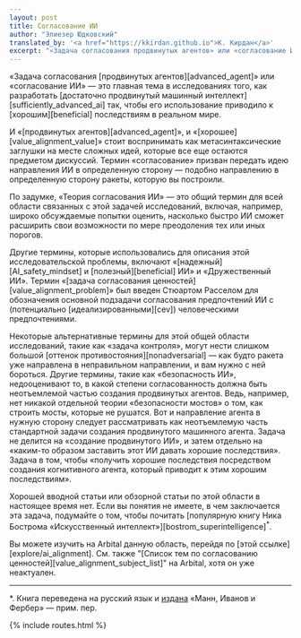 ```yaml
---
layout: post
title: Согласование ИИ
author: "Элиезер Юдковский"
translated_by: '<a href="https://kkirdan.github.io">К. Кирдан</a>'
excerpt: "«Задача согласования продвинутых агентов» или «согласование ИИ» — это главная тема в исследованиях того, как разработать достаточно продвинутый машинный интеллект так, чтобы его использование приводило к хорошим последствиям в реальном мире."
---
```

«Задача согласования [продвинутых агентов][advanced_agent]» или «согласование ИИ» — это главная тема в исследованиях того, как разработать [достаточно продвинутый машинный интеллект][sufficiently_advanced_ai] так, чтобы его использование приводило к [хорошим][beneficial] последствиям в реальном мире.

И «[продвинутых агентов][advanced_agent]», и «[хорошее][value_alignment_value]» стоит воспринимать как метасинтаксические заглушки на месте сложных идей, которые все еще остаются предметом дискуссий. Термин «согласование» призван передать идею направления ИИ в определенную сторону — подобно направлению в определенную сторону ракеты, которую вы построили.

По задумке, «Теория согласования ИИ» — это общий термин для всей области связанных с этой задачей исследований, включая, например, широко обсуждаемые попытки оценить, насколько быстро ИИ сможет расширить свои возможности по мере преодоления тех или иных порогов.

Другие термины, которые использовались для описания этой исследовательской проблемы, включают «[надежный][AI_safety_mindset] и [полезный][beneficial] ИИ» и «Дружественный ИИ». Термин «[задача согласования ценностей][value_alignment_problem]» был введен Стюартом Расселом для обозначения основной подзадачи согласования предпочтений ИИ с (потенциально [идеализированными][cev]) человеческими предпочтениями.

Некоторые альтернативные термины для этой общей области исследований, такие как «задача контроля», могут нести слишком большой [оттенок противостояния][nonadversarial] — как будто ракета уже направлена ​​в неправильном направлении, и вам нужно с ней бороться. Другие термины, такие как «безопасность ИИ», недооценивают то, в какой степени согласованность должна быть неотъемлемой частью создания продвинутых агентов. Ведь, например, нет никакой отдельной теории «безопасности мостов» о том, как строить мосты, которые не рушатся. Вот и направление агента в нужную сторону следует рассматривать как неотъемлемую часть стандартной задачи создания продвинутого машинного агента. Задача не делится на «создание продвинутого ИИ», и затем отдельно на «каким-то образом заставить этот ИИ давать хорошие последствия». Задача в том, чтобы «получить хорошие последствия посредством создания когнитивного агента, который приводит к этим хорошим последствиям».

Хорошей вводной статьи или обзорной статьи по этой области в настоящее время нет. Если вы понятия не имеете, в чем заключается эта задача, подумайте о том, чтобы почитать [популярную книгу Ника Бострома «Искусственный интеллект»][bostrom_superintelligence]<sup>*</sup>.

Вы можете изучить на Arbital данную область, перейдя по [этой ссылке][explore/ai_alignment]. См. также "[Список тем по согласованию ценностей][value_alignment_subject_list]" на Arbital, хотя он уже неактуален.

---

\*\. Книга переведена на русский язык и [издана](https://www.mann-ivanov-ferber.ru/books/iskusstvennyj-intellekt) «Манн, Иванов и Фербер» — прим. пер.

{% include routes.html %}
